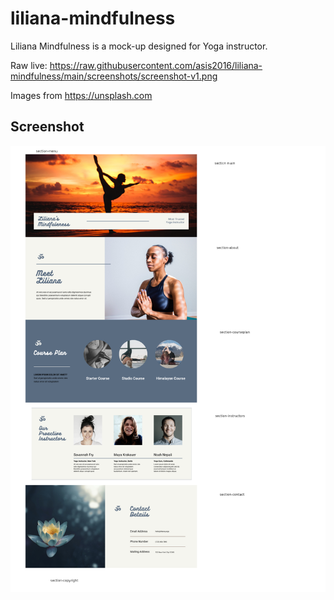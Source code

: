 # liliana-mindfulness
Liliana Mindfulness is a mock-up designed for Yoga instructor.

Raw live: https://raw.githubusercontent.com/asis2016/liliana-mindfulness/main/screenshots/screenshot-v1.png

Images from https://unsplash.com

## Screenshot
![Screenshot](/screenshots/screenshot-v1.png)
